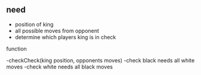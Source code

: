 ## need
- position of king
- all possible moves from opponent 
- determine which players king is in check

function

-checkCheck(king position, opponents moves)
-check black needs all white moves
-check white needs all black moves
